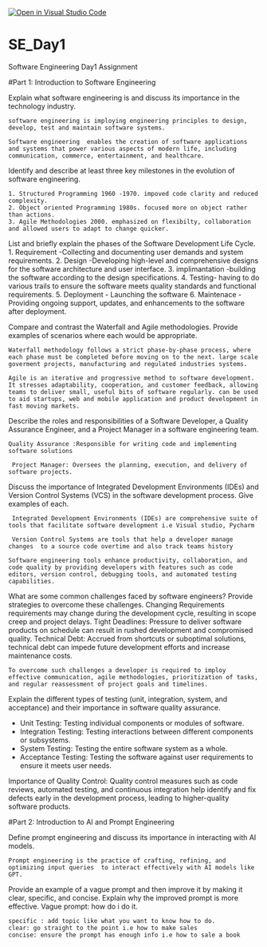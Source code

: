 [![Open in Visual Studio Code](https://classroom.github.com/assets/open-in-vscode-2e0aaae1b6195c2367325f4f02e2d04e9abb55f0b24a779b69b11b9e10269abc.svg)](https://classroom.github.com/online_ide?assignment_repo_id=15573848&assignment_repo_type=AssignmentRepo)
# SE_Day1
Software Engineering Day1 Assignment

#Part 1: Introduction to Software Engineering

Explain what software engineering is and discuss its importance in the technology industry.

    software engineering is imploying engineering principles to design, develop, test and maintain software systems.

    Software engineering  enables the creation of software applications and systems that power various aspects of modern life, including communication, commerce, entertainment, and healthcare.

Identify and describe at least three key milestones in the evolution of software engineering.

    1. Structured Programming 1960 -1970. impoved code clarity and reduced complexity.
    2. Object oriented Programming 1980s. focused more on object rather than actions.
    3. Agile Methodologies 2000. emphasized on flexibilty, collaboration and allowed users to adapt to change quicker.

List and briefly explain the phases of the Software Development Life Cycle.
    1. Requirement -Collecting and documenting user demands and system requirements.
    2. Design -Developing high-level and comprehensive designs for the software architecture and user interface.
    3. implimantation -building the software according to the design specifications.
    4. Testing- having to do various trails to ensure the software meets quality standards and functional requirements.
    5. Deployment - Launching the software
    6. Maintenace - Providing ongoing support, updates, and enhancements to the software after deployment.


Compare and contrast the Waterfall and Agile methodologies. Provide examples of scenarios where each would be appropriate.

    Waterfall methodology follows a strict phase-by-phase process, where each phase must be completed before moving on to the next. large scale goverment projects, manufacturing and regulated industries systems.

    Agile is an iterative and progressive method to software development. It stresses adaptability, cooperation, and customer feedback, allowing teams to deliver small, useful bits of software regularly. can be used to aid startups, web and mobile application and product development in fast moving markets.

Describe the roles and responsibilities of a Software Developer, a Quality Assurance Engineer, and a Project Manager in a software engineering team.

    
    Quality Assurance :Responsible for writing code and implementing software solutions

     Project Manager: Oversees the planning, execution, and delivery of software projects.

Discuss the importance of Integrated Development Environments (IDEs) and Version Control Systems (VCS) in the software development process. Give examples of each.

     Integrated Development Environments (IDEs) are comprehensive suite of tools that facilitate software development i.e Visual studio, Pycharm

     Version Control Systems are tools that help a developer manage changes  to a source code overtime and also track teams history

    Software engineering tools enhance productivity, collaboration, and code quality by providing developers with features such as code editors, version control, debugging tools, and automated testing capabilities.

What are some common challenges faced by software engineers? Provide strategies to overcome these challenges.
    Changing Requirements requirements may change during the development cycle, resulting in scope creep and project delays.
    Tight Deadlines: Pressure to deliver software products on schedule can result in rushed development and compromised quality.
    Technical Debt: Accrued from shortcuts or suboptimal solutions, technical debt can impede future development efforts and increase maintenance costs.

    To overcome such challenges a developer is required to imploy effective communication, agile methodologies, prioritization of tasks, and regular reassessment of project goals and timelines.


Explain the different types of testing (unit, integration, system, and acceptance) and their importance in software quality assurance.

  - Unit Testing: Testing individual components or modules of software.
  - Integration Testing: Testing interactions between different components or subsystems.
  - System Testing: Testing the entire software system as a whole.
  - Acceptance Testing: Testing the software against user requirements to ensure it meets user needs.

Importance of Quality Control: Quality control measures such as code reviews, automated testing, and continuous integration help identify and fix defects early in the development process, leading to higher-quality software products.

#Part 2: Introduction to AI and Prompt Engineering


Define prompt engineering and discuss its importance in interacting with AI models.

    Prompt engineering is the practice of crafting, refining, and optimizing input queries  to interact effectively with AI models like GPT. 


Provide an example of a vague prompt and then improve it by making it clear, specific, and concise. Explain why the improved prompt is more effective.
    Vague prompt: how do i do it.

    specific : add topic like what you want to know how to do.
    clear: go straight to the point i.e how to make sales
    concise: ensure the prompt has enough info i.e how to sale a book